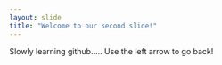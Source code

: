 ```yaml
---
layout: slide
title: "Welcome to our second slide!"
---
```

Slowly learning github.....
Use the left arrow to go back!
